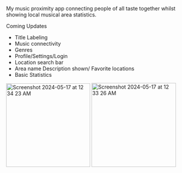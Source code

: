My music proximity app connecting people of all taste together whilst showing local musical area statistics.

Coming Updates
- Title Labeling
- Music connectivity
- Genres
- Profile/Settings/Login
- Location search bar
- Area name Description shown/ Favorite locations
- Basic Statistics
<img width="228" alt="Screenshot 2024-05-17 at 12 34 23 AM" src="https://github.com/EliCarbine/MSCLI/assets/114750633/ed5badab-a9eb-4698-bbb6-49e572f11271">
<img width="229" alt="Screenshot 2024-05-17 at 12 33 26 AM" src="https://github.com/EliCarbine/MSCLI/assets/114750633/52455962-0515-44be-8a4a-626a26b988ea">
